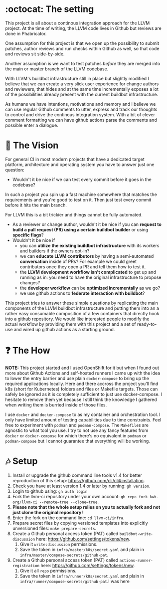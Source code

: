 # :octocat: The setting

This project is all about a continous integration approach for the LLVM project. At the time of writing, the LLVM code lives in Github but reviews are done in Phabricator.

One assumption for this project is that we open up the possibility to submit patches, author reviews and run checks within Github as well, so that code and reviews sit side-by-side.

Another assumption is we want to test patches *before* they are merged into the main or master branch of the LLVM codebase.

With LLVM's buildbot infrastructure still in place but slightly modified I believe that we can create a very slick user experience for change authors and reviewers, that hides and at the same time incrementally exposes a lot of the possibilities already present with the current buildbot infrastructure.

As humans we have intentions, motivations and memory and I believe we can use regular Github comments to utter, express and track our thoughts to control and drive the continous integration system. With a bit of clever comment formatting we can have github actions parse the comments and possible enter a dialogue.    

# :thought_balloon: The Vision

For general CI in most modern projects that have a dedicated target platform, architecture and operating system you have to answer just one question:

* Wouldn't it be nice if we can test every commit before it goes in the codebase?

In such a project you spin up a fast machine somewhere that matches the requirements and you're good to test on it. Then just test every commit before it hits the main branch.

For LLVM this is a bit trickier and things cannot be fully automated.

* As a reviewer or change author, wouldn't it be nice if you can **request to build a pull request (PR) using a certain buildbot builder** or using **specific flags**?
* Wouldn't it be nice if
  * you can **utilize the existing buildbot infrastructure** with its workers and builders if the owners opt-in?
  * we can **educate LLVM contributors** by having a semi-automated **conversation** inside of PRs? For example we could greet contributors once they open a PR and tell them how to test it.
  * the **LLVM development workflow isn't complicated** to get up and running as in: you need to have the original infrastructure to propose changes?
  * the **developer workflow** can be **optimized incrementally** as we go?
  * we use github actions to **federate interaction with buildbot**?

This project tries to answer these simple questions by replicating the main components of the LLVM buildbot infrastructure and putting them into an a rather easy consumable composition of a few containers that directly hook into a github repository. We would like interested people to modify the actual workflow by providing them with this project and a set of ready-to-use and wired up github actions as a starting ground.

# :question: The How

**NOTE:** This project started and I used OpenShift for it but when I found out more about Github Actions and self-hosted runners I came up with the idea to lower the entry barrier and use plain `docker-compose` to bring up the required applications locally. Here and there accross the project you'll find k8s (short for Kubernetes) folders and files or Makefile targets. Those can safely be ignored as it is completely sufficient to just use docker-compose. I hesitate to remove them yet because I still think the knowledge I gathered when writing them is burried inside of those files.

I use `docker` and `docker-compose` to as my container and orchestration tool. I only have limited amount of testing capabilities due to time constraints. Feel free to experiment with `podman` and `podman-compose`. The `Makefile`s are agnostic to what tool you use. I try to not use any fancy features from `docker` or `docker-compose` for which there's no equivalent in `podman` or `podman-compose` but I cannot guarantee that everything will be working.

# :notes: Setup

1. Install or upgrade the github command line tools v1.4 for better reproduction of this setup: https://github.com/cli/cli#installation.
1. Check you have at least version 1.4 or later by running: `gh version`.
1. Login to github using: `gh auth login`
1. Fork the llvm-ci repository under your own account: `gh repo fork kwk-org/llvm-ci --remote=true --clone=true`.
  1. **Please note that the whole setup relies on you to actually fork and not just clone the original repository!**
1. Enter the fork on the command line: `cd llvm-ci/infra`.
1. Prepare secret files by copying versioned templates into explicitly unversioned files: `make prepare-secrets`.
1. Create a Github personal access token (PAT) called `buildbot-write-discussion` here: https://github.com/settings/tokens/new.
   1. Give it `write:discussion` permissions.
   1. Save the token in `infra/master/k8s/secret.yaml` and plain in `infra/master/compose-secrets/github-pat`.
1. Create a Github personal access token (PAT) called `actions-runner-registration` here: https://github.com/settings/tokens/new.
   1. Give it all `repo` permissions.
   1. Save the token in `infra/runner/k8s/secret.yaml` and plain in `infra/runner/compose-secrets/github-pat`.I was here
